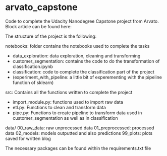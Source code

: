 # arvato_capstone

Code to complete the Udacity Nanodegree Capstone project from Arvato. Block article can be found here:

The structure of the project is the following:

notebooks: folder contains the notebooks used to complete the tasks
  - data_exploration: data exploration, cleaning and transforming
  - customer_segmentation: contains the code to do the transformation of classification.ipynb
  - classification: code to complete the classification part of the project
  - (experiment_with_pipeline: a little bit of experementing with the pipeline function of sklearn) 
  
src: Contains all the functions written to complete the project
  - import_module.py: functions used to import raw data
  - etl.py: Functions to clean and transform data
  - pipe.py: Functions to create pipeline to transform data used in customer_segmentation as well as in classification

data/
  00_raw_data: raw unprocessed data
  01_preprocessed: processed data
  02_models: models outputted and also predictions
  99_plots: plots saved for written blog

The necessary packages can be found within the requirements.txt file 